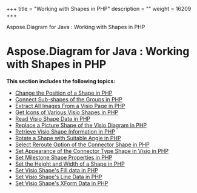 +++
title = "Working with Shapes in PHP" 
description = "" 
weight = 16209 
+++

Aspose.Diagram for Java : Working with Shapes in PHP  

# Aspose.Diagram for Java : Working with Shapes in PHP


**This section includes the following topics:**

*   [Change the Position of a Shape in PHP](https://docs2.aspose.com/diagram/java/plugins/asposediagramjavaforphp/phpprogrammersguide/workingwithshapesinphp/change+the+position+of+a+shape+in+php)
*   [Connect Sub-shapes of the Groups in PHP](https://docs2.aspose.com/diagram/java/plugins/asposediagramjavaforphp/phpprogrammersguide/workingwithshapesinphp/connect+sub-shapes+of+the+groups+in+php)
*   [Extract All Images From a Visio Page in PHP](https://docs2.aspose.com/diagram/java/plugins/asposediagramjavaforphp/phpprogrammersguide/workingwithshapesinphp/extract+all+images+from+a+visio+page+in+php)
*   [Get Icons of Various Visio Shapes in PHP](https://docs2.aspose.com/diagram/java/plugins/asposediagramjavaforphp/phpprogrammersguide/workingwithshapesinphp/get+icons+of+various+visio+shapes+in+php)
*   [Read Visio Shape Data in PHP](https://docs2.aspose.com/diagram/java/plugins/asposediagramjavaforphp/phpprogrammersguide/workingwithshapesinphp/read+visio+shape+data+in+php)
*   [Replace a Picture Shape of the Visio Diagram in PHP](https://docs2.aspose.com/diagram/java/plugins/asposediagramjavaforphp/phpprogrammersguide/workingwithshapesinphp/replace+a+picture+shape+of+the+visio+diagram+in+php)
*   [Retrieve Visio Shape Information in PHP](https://docs2.aspose.com/diagram/java/plugins/asposediagramjavaforphp/phpprogrammersguide/workingwithshapesinphp/retrieve+visio+shape+information+in+php)
*   [Rotate a Shape with Suitable Angle in PHP](https://docs2.aspose.com/diagram/java/plugins/asposediagramjavaforphp/phpprogrammersguide/workingwithshapesinphp/rotate+a+shape+with+suitable+angle+in+php)
*   [Select Reroute Option of the Connector Shape in PHP](https://docs2.aspose.com/diagram/java/plugins/asposediagramjavaforphp/phpprogrammersguide/workingwithshapesinphp/select+reroute+option+of+the+connector+shape+in+php)
*   [Set Appearance of the Connector Type Shape in Visio in PHP](https://docs2.aspose.com/diagram/java/plugins/asposediagramjavaforphp/phpprogrammersguide/workingwithshapesinphp/set+appearance+of+the+connector+type+shape+in+visio+in+php)
*   [Set Milestone Shape Properties in PHP](https://docs2.aspose.com/diagram/java/plugins/asposediagramjavaforphp/phpprogrammersguide/workingwithshapesinphp/set+milestone+shape+properties+in+php)
*   [Set the Height and Width of a Shape in PHP](https://docs2.aspose.com/diagram/java/plugins/asposediagramjavaforphp/phpprogrammersguide/workingwithshapesinphp/set+the+height+and+width+of+a+shape+in+php)
*   [Set Visio Shape's Fill data in PHP](https://docs2.aspose.com/diagram/java/plugins/asposediagramjavaforphp/phpprogrammersguide/workingwithshapesinphp/set+visio+shapes+fill+data+in+php)
*   [Set Visio Shape's Line Data in PHP](https://docs2.aspose.com/diagram/java/plugins/asposediagramjavaforphp/phpprogrammersguide/workingwithshapesinphp/set+visio+shapes+line+data+in+php)
*   [Set Visio Shape's XForm Data in PHP](https://docs2.aspose.com/diagram/java/plugins/asposediagramjavaforphp/phpprogrammersguide/workingwithshapesinphp/set+visio+shapes+xform+data+in+php)

